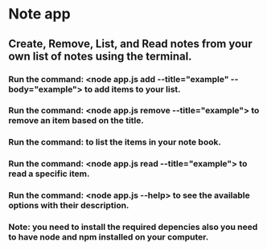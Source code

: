 # Note app

## Create, Remove, List, and Read notes from your own list of notes using the terminal.

### Run the command: <node app.js add --title="example" --body="example"> to add items to your list.

### Run the command: <node app.js remove --title="example"> to remove an  item based on the title.

### Run the command: <node app.js list> to list the items in your note book.

### Run the command: <node app.js read --title="example"> to read a specific item.

### Run the command: <node app.js --help> to see the available options with their description.

### Note: you need to install the required depencies also you need to have node and npm installed on your computer.